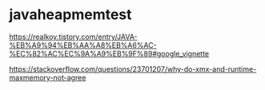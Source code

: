 # javaheapmemtest

https://realkoy.tistory.com/entry/JAVA-%EB%A9%94%EB%AA%A8%EB%A6%AC-%EC%82%AC%EC%9A%A9%EB%9F%89#google_vignette

https://stackoverflow.com/questions/23701207/why-do-xmx-and-runtime-maxmemory-not-agree
